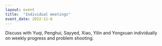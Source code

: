 ```yaml
---
layout: event
title:  "Individual meetings"
event_date: 2022-11-8
---
```


Discuss with Yuqi, Penghui, Sayyed, Xiao, Yilin and Yongxuan individually on weekly progress and problem shooting.
